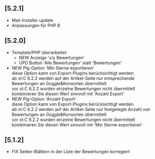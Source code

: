 ## [5.2.1]
- Mail-Installer update
- Anpassungen für PHP 8

## [5.2.0]
- Template/PHP überarbeitet:
    * NEW Anzeige 'x/y Bewertungen'
    * UPD Button 'Alle Bewertungen' statt 'Bewertungen'
- NEW Plg-Option 'Min Sterne exportieren'\
  diese Option kann von Export-Plugins berücksichtigt werden\
  ab xt:C 6.2.2 werden auf der Artikel-Seite nur entsprechende Bewertungen an Goggle&Konsorten übermittelt\
  vor xt:C 6.2.2 wurden einzelne Bewertungen nicht übermittelt
  kombinieren Sie diesen Wert sinnvoll mit 'Anzahl Export'
- NEW Plg-Option 'Anzahl Export'\
  diese Option kann von Export-Plugins berücksichtigt werden\
  ab xt:C 6.2.2 werden auf der Artikel-Seite nur festgelegte Anzahl von Bewertungen an Goggle&Konsorten übermittelt\
  vor xt:C 6.2.2 wurden einzelne Bewertungen nicht übermittelt\
  kombinieren Sie diesen Wert sinnvoll mit 'Min Sterne exportieren'

## [5.1.2]
- FIX Seiten-Blättern in der Liste der Bewertungen korregiert